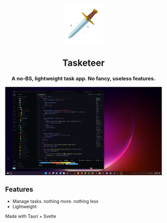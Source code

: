 <h1 align="center">
  <a href="https://github.com/notnavindu/tasketeer-tauri">
    <img src="./src-tauri/icons/128x128@2x.png" alt="Logo" width="125" height="125">
  </a>
</h1>

<div align="center">
  <h1>Tasketeer</h1>
  <h3>A no-BS, lightweight task app. No fancy, useless features.</h3>
  <img src='./docs/demo.gif'>
</div>

## Features

- Manage tasks. nothing more. nothing less
- Lightweight

Made with Tauri + Svelte

